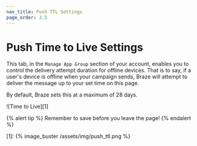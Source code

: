 ```yaml
---
nav_title: Push TTL Settings
page_order: 3.5
---
```


# Push Time to Live Settings

This tab, in the `Manage App Group` section of your account, enables you to control the delivery attempt duration for offline devices. That is to say, if a user's device is offline when your campaign sends, Braze will attempt to deliver the message up to your set time on this page.

By default, Braze sets this at a maximum of 28 days.

![Time to Live][1]

{% alert tip %}
Remember to save before you leave the page!
{% endalert %}

[1]: {% image_buster /assets/img/push_ttl.png %}
